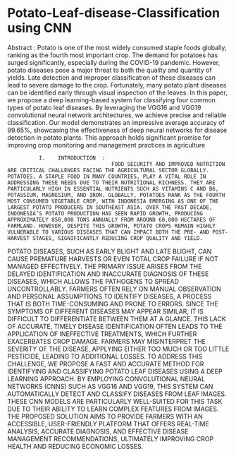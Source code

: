 # Potato-Leaf-disease-Classification using CNN


Abstract :
              Potato is one of the most widely consumed staple foods globally, ranking as the fourth most important crop. The demand for potatoes has surged significantly, especially during the COVID-19 pandemic. However, potato diseases pose a major threat to both the quality and quantity of yields. Late detection and improper classification of these diseases can lead to severe damage to the crop. Fortunately, many potato plant diseases can be identified early through visual inspection of the leaves. In this paper, we propose a deep learning-based system for classifying four common types of potato leaf diseases. By leveraging the VGG16 and VGG19 convolutional neural network architectures, we achieve precise and reliable classification. Our model demonstrates an impressive average accuracy of 99.65%, showcasing the effectiveness of deep neural networks for disease detection in potato plants. This approach holds significant promise for improving crop monitoring and management practices in agriculture

              I.	INTRODUCTION  :
                                     FOOD SECURITY AND IMPROVED NUTRITION ARE CRITICAL CHALLENGES FACING THE AGRICULTURAL SECTOR GLOBALLY. POTATOES, A STAPLE FOOD IN MANY COUNTRIES, PLAY A VITAL ROLE IN ADDRESSING THESE NEEDS DUE TO THEIR NUTRITIONAL RICHNESS. THEY ARE PARTICULARLY HIGH IN ESSENTIAL NUTRIENTS SUCH AS VITAMINS C AND B6, POTASSIUM, MAGNESIUM, AND IRON. GLOBALLY, POTATOES RANK AS THE FOURTH MOST CONSUMED VEGETABLE CROP, WITH INDONESIA EMERGING AS ONE OF THE LARGEST POTATO PRODUCERS IN SOUTHEAST ASIA. OVER THE PAST DECADE, INDONESIA’S POTATO PRODUCTION HAS SEEN RAPID GROWTH, PRODUCING APPROXIMATELY 850,000 TONS ANNUALLY FROM AROUND 60,000 HECTARES OF FARMLAND. HOWEVER, DESPITE THIS GROWTH, POTATO CROPS REMAIN HIGHLY VULNERABLE TO VARIOUS DISEASES THAT CAN IMPACT BOTH THE PRE- AND POST-HARVEST STAGES, SIGNIFICANTLY REDUCING CROP QUALITY AND YIELD.
POTATO DISEASES, SUCH AS EARLY BLIGHT AND LATE BLIGHT, CAN CAUSE PREMATURE HARVESTS OR EVEN TOTAL CROP FAILURE IF NOT MANAGED EFFECTIVELY. THE PRIMARY ISSUE ARISES FROM THE DELAYED IDENTIFICATION AND INACCURATE DIAGNOSIS OF THESE DISEASES, WHICH ALLOWS THE PATHOGENS TO SPREAD UNCONTROLLABLY. FARMERS OFTEN RELY ON MANUAL OBSERVATION AND PERSONAL ASSUMPTIONS TO IDENTIFY DISEASES, A PROCESS THAT IS BOTH TIME-CONSUMING AND PRONE TO ERRORS. SINCE THE SYMPTOMS OF DIFFERENT DISEASES MAY APPEAR SIMILAR, IT IS DIFFICULT TO DIFFERENTIATE BETWEEN THEM AT A GLANCE. THIS LACK OF ACCURATE, TIMELY DISEASE IDENTIFICATION OFTEN LEADS TO THE APPLICATION OF INEFFECTIVE TREATMENTS, WHICH FURTHER EXACERBATES CROP DAMAGE. FARMERS MAY MISINTERPRET THE SEVERITY OF THE DISEASE, APPLYING EITHER TOO MUCH OR TOO LITTLE PESTICIDE, LEADING TO ADDITIONAL LOSSES.
TO ADDRESS THIS CHALLENGE, WE PROPOSE A FAST AND ACCURATE METHOD FOR IDENTIFYING AND CLASSIFYING POTATO LEAF DISEASES USING A DEEP LEARNING APPROACH. BY EMPLOYING CONVOLUTIONAL NEURAL NETWORKS (CNNS) SUCH AS VGG16 AND VGG19, THIS SYSTEM CAN AUTOMATICALLY DETECT AND CLASSIFY DISEASES FROM LEAF IMAGES. THESE CNN MODELS ARE PARTICULARLY WELL-SUITED FOR THIS TASK DUE TO THEIR ABILITY TO LEARN COMPLEX FEATURES FROM IMAGES. THE PROPOSED SOLUTION AIMS TO PROVIDE FARMERS WITH AN ACCESSIBLE, USER-FRIENDLY PLATFORM THAT OFFERS REAL-TIME ANALYSIS, ACCURATE DIAGNOSIS, AND EFFECTIVE DISEASE MANAGEMENT RECOMMENDATIONS, ULTIMATELY IMPROVING CROP HEALTH AND REDUCING ECONOMIC LOSSES.
